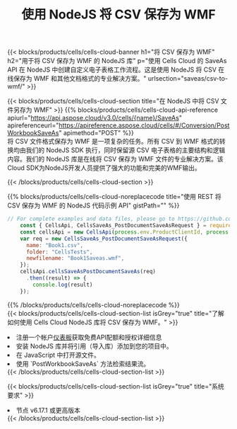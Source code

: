 ﻿---
title: 使用 NodeJS 将 CSV 保存为 WMF
description: 利用Aspose.Cells Cloud SDK for NodeJS将CSV格式文件保存为WMF格式文件。
kwords: Excel, Save CSV as WMF, REST, NodeJS
howto: How to save CSV as WMF using Aspose.Cells Cloud NodeJS library.
---
{{< blocks/products/cells/cells-cloud-banner h1="将 CSV 保存为 WMF" h2="用于将 CSV 保存为 WMF 的 NodeJS 库" p="使用 Cells Cloud 的 SaveAs API 在 NodeJS 中创建自定义电子表格工作流程。这是使用 NodeJS 将 CSV 在线保存为 WMF 和其他文档格式的专业解决方案。" urlsection="saveas/csv-to-wmf/" >}}

{{< blocks/products/cells/cells-cloud-section title="在 NodeJS 中将 CSV 文件另存为 WMF" >}}
{{% blocks/products/cells/cells-cloud-api-reference apiurl="https://api.aspose.cloud/v3.0/cells/{name}/SaveAs" apireferenceurl="https://apireference.aspose.cloud/cells/#/Conversion/PostWorkbookSaveAs" apimethod="POST" %}}
<br/>
将 CSV 文件格式保存为 WMF 是一项复杂的任务。所有 CSV 到 WMF 格式的转换均由我们的 NodeJS SDK 执行，同时保留源 CSV 电子表格的主要结构和逻辑内容。我们的 NodeJS 库是在线将 CSV 保存为 WMF 文件的专业解决方案。该Cloud SDK为NodeJS开发人员提供了强大的功能和完美的WMF输出。

{{< /blocks/products/cells/cells-cloud-section >}}

{{% blocks/products/cells/cells-cloud-noreplacecode title="使用 REST 将 CSV 保存为 WMF 的 NodeJS 代码示例 API" gistPath="" %}}
  
```js
// For complete examples and data files, please go to https://github.com/aspose-cells-cloud/aspose-cells-cloud-node/
    const { CellsApi, CellsSaveAs_PostDocumentSaveAsRequest } = require("asposecellscloud");
    const cellsApi = new CellsApi(process.env.ProductClientId, process.env.ProductClientSecret);
    var req = new CellsSaveAs_PostDocumentSaveAsRequest({
      name: "Book1.csv",
      folder: "CellsTests",
      newfilename: "Book1Saveas.wmf",
    });
    cellsApi.cellsSaveAsPostDocumentSaveAs(req)
      .then((result) => {
        console.log(result)
    });
```
  
{{% /blocks/products/cells/cells-cloud-noreplacecode %}}
<br/>
{{< blocks/products/cells/cells-cloud-section-list isGrey="true" title="了解如何使用 Cells Cloud NodeJS 库将 CSV 保存为 WMF。" >}}
<li>注册一个帐户<a href="https://dashboard.aspose.cloud/">仪表板</a>获取免费API配额和授权详细信息</li>
<li>安装 NodeJS 库并将引用（导入库）添加到您的项目中。</li>
<li>在 JavaScript 中打开源文件。</li>
<li>使用 `PostWorkbookSaveAs` 方法检索结果流。</li>
{{< /blocks/products/cells/cells-cloud-section-list >}}

{{< blocks/products/cells/cells-cloud-section-list isGrey="true" title="系统要求" >}}
<li>节点 v6.17.1 或更高版本</li>
{{< /blocks/products/cells/cells-cloud-section-list >}}
